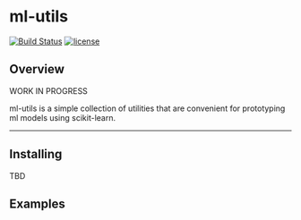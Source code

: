# ml-utils

[![Build Status](https://travis-ci.org/edouardlp/ml-utils.svg?branch=master)](https://travis-ci.org/edouardlp/ml-utils)
[![license](https://img.shields.io/github/license/mashape/apistatus.svg?maxAge=2592000)](https://github.com/edouardlp/ml-utils/blob/master/LICENSE)

## Overview

WORK IN PROGRESS

ml-utils is a simple collection of utilities that are convenient for prototyping ml models using scikit-learn.

------------------

## Installing

TBD

## Examples

